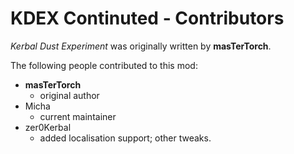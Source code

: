 KDEX Continuted - Contributors
==============================

*Kerbal Dust Experiment* was originally written by **masTerTorch**.

The following people contributed to this mod:

 - **masTerTorch**
   - original author
 - Micha
   - current maintainer
 - zer0Kerbal
   - added localisation support; other tweaks.
